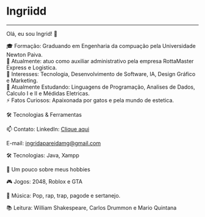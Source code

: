 # Ingriidd

<!--- Olá, esse é meu readme, fique à vontade para utilizá-lo como quiser! --> 

-----

Olá, eu sou Ingrid! 👋

🎓 Formação: Graduando em Engenharia da compuação pela Universidade Newton Paiva. <br>
💼 Atualmente: atuo como auxiliar administrativo pela empresa RottaMaster Express e Logistica. <br>
🧠 Interesses: Tecnologia, Desenvolvimento de Software, IA, Design Gráfico e Marketing. <br>
🌱 Atualmente Estudando: Linguagens de Programação, Analises de Dados, Calculo I e II e Médidas Eletricas. <br>
⚡ Fatos Curiosos: Apaixonada por gatos e pela mundo de estetica.

🛠️ Tecnologias & Ferramentas






📫 Contato:
LinkedIn: [Clique aqui](https://www.linkedin.com/in/ingrid-aparecida-166304228/)

E-mail: ingridapareidamg@gmail.com


🛠️ Tecnologias: Java, Xampp

🎨 Um pouco sobre meus hobbies

🎮 Jogos: 2048, Roblox e GTA

🎵 Música: Pop, rap, trap, pagode e sertanejo.

📚 Leitura: William Shakespeare, Carlos Drummon e Mario Quintana

